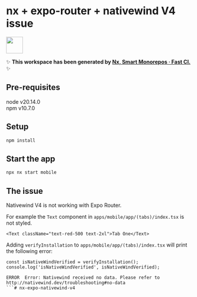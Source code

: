 # nx + expo-router + nativewind V4 issue

<!-- 
https://github.com/nrwl/nx/discussions/21847?sort=old  

i followed these instructions:
https://github.com/nrwl/nx/issues/23101#issuecomment-2147308325  
-->

<a alt="Nx logo" href="https://nx.dev" target="_blank" rel="noreferrer"><img src="https://raw.githubusercontent.com/nrwl/nx/master/images/nx-logo.png" width="45"></a>

✨ **This workspace has been generated by [Nx, Smart Monorepos · Fast CI.](https://nx.dev)** ✨


## Pre-requisites

node v20.14.0  
npm v10.7.0  

## Setup

```bash
npm install
```

## Start the app

```bash
npx nx start mobile
```

## The issue

Nativewind V4 is not working with Expo Router.

For example the `Text` component in `apps/mobile/app/(tabs)/index.tsx` is not styled.

```tsx
<Text className="text-red-500 text-2xl">Tab One</Text>
```

Adding `verifyInstallation` to `apps/mobile/app/(tabs)/index.tsx` will print the following error:
```tsx
const isNativeWindVerified = verifyInstallation();
console.log('isNativeWindVerified', isNativeWindVerified);
```

```
ERROR  Error: Nativewind received no data. Please refer to http://nativewind.dev/troubleshooting#no-data
```# nx-expo-nativewind-v4
